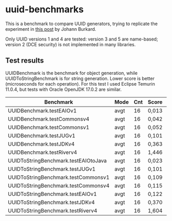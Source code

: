 # uuid-benchmarks
This is a benchmark to compare UUID generators, trying to replicate the experiment in [this post](https://johannburkard.de/blog/programming/java/Java-UUID-generators-compared.html) by Johann Burkard.

Only UUID versions 1 and 4 are tested: version 3 and 5 are name-based; version 2 (DCE security) is not implemented in many libraries.

## Test results
UUIDBenchmark is the benchmark for object generation, while UUIDToStringBenchmark is for string generation. Lower score is better (microseconds for each operation). For this test I used Eclipse Temurin 11.0.4, but tests with Oracle OpenJDK 17.0.2 are similar.

| Benchmark                            | Mode | Cnt | Score | Error  | Units |
|--------------------------------------|------|-----|-------|--------|-------|
| UUIDBenchmark.testEAIOv1             | avgt | 16  | 0,013 | ±0,001 | us/op |
| UUIDBenchmark.testCommonsv4          | avgt | 16  | 0,042 | ±0,001 | us/op |
| UUIDBenchmark.testCommonsv1          | avgt | 16  | 0,052 | ±0,001 | us/op |
| UUIDBenchmark.testJUGv1              | avgt | 16  | 0,101 | ±0,001 | us/op |
| UUIDBenchmark.testJDKv4              | avgt | 16  | 0,363 | ±0,023 | us/op |
| UUIDBenchmark.testRiverv4            | avgt | 16  | 1,446 | ±0,044 | us/op |
| UUIDToStringBenchmark.testEAIOtoJava | avgt | 16  | 0,023 | ±0,001 | us/op |
| UUIDToStringBenchmark.testJUGv1      | avgt | 16  | 0,101 | ±0,001 | us/op |
| UUIDToStringBenchmark.testCommonsv1  | avgt | 16  | 0,109 | ±0,001 | us/op |
| UUIDToStringBenchmark.testCommonsv4  | avgt | 16  | 0,115 | ±0,002 | us/op |
| UUIDToStringBenchmark.testEAIOv1     | avgt | 16  | 0,122 | ±0,002 | us/op |
| UUIDToStringBenchmark.testJDKv4      | avgt | 16  | 0,370 | ±0,008 | us/op |
| UUIDToStringBenchmark.testRiverv4    | avgt | 16  | 1,604 | ±0,029 | us/op |